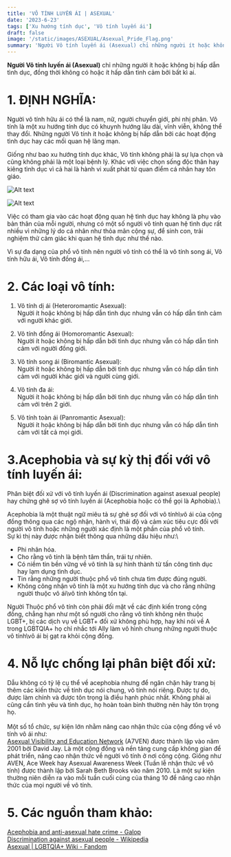 ```yaml
---
title: 'VÔ TÍNH LUYẾN ÁI | ASEXUAL'
date: '2023-6-23'
tags: ['Xu hướng tính dục', 'Vô tính luyến ái']
draft: false
image: '/static/images/ASEXUAL/Asexual_Pride_Flag.png'
summary: 'Người Vô tính luyến ái (Asexual) chỉ những người ít hoặc không bị hấp dẫn tình dục, đồng thời không có hoặc ít hấp dẫn tình cảm bởi bất kì ai.'
---
```


**Người Vô tính luyến ái (Asexual)** chỉ những người ít hoặc không bị hấp dẫn tình dục, đồng thời không có hoặc ít hấp dẫn tình cảm bởi bất kì ai.

# **1. ĐỊNH NGHĨA:**

Người vô tính hữu ái có thể là nam, nữ, người chuyển giới, phi nhị phân. Vô tính là một xu hướng tính dục có khuynh hướng lâu dài, vĩnh viễn, không thể thay đổi. Những người Vô tính ít hoặc không bị hấp dẫn bởi các hoạt động tình dục hay các mối quan hệ lãng mạn.

Giống như bao xu hướng tính dục khác, Vô tính không phải là sự lựa chọn và cũng không phải là một loại bệnh lý. Khác với việc chọn sống độc thân hay kiêng tình dục vì cả hai là hành vi xuất phát từ quan điểm cá nhân hay tôn giáo.

![Alt text](/static/images/ASEXUAL/Asexual_Pride_Flag.png 'Cờ của cộng đồng vô tính')

![Alt text](/static/images/ASEXUAL/Asexual_spectrum_flag.png 'Biểu tượng phổ biến của Vô giới')

Việc có tham gia vào các hoạt động quan hệ tình dục hay không là phụ vào bản thân của mỗi người, nhưng có một số người vô tính quan hệ tình dục rất nhiều vì những lý do cá nhân như thỏa mãn cộng sự, để sinh con, trải nghiệm thử cảm giác khi quan hệ tình dục như thế nào.

Vì sự đa dạng của phổ vô tính nên người vô tính có thể là vô tính song ái, Vô tính hữu ái, Vô tính đồng ái,...

# **2. Các loại vô tính:**

1. Vô tính dị ái (Heteroromantic Asexual):\
   Người ít hoặc không bị hấp dẫn tình dục nhưng vẫn có hấp dẫn tình cảm với người khác giới.

2. Vô tính đồng ái (Homoromantic Asexual):\
   Người ít hoặc không bị hấp dẫn bởi tình dục nhưng vẫn có hấp dẫn tình cảm với người đồng giới.

3. Vô tính song ái (Biromantic Asexual):\
   Người ít hoặc không bị hấp dẫn bởi tình dục nhưng vẫn có hấp dẫn tình cảm với người khác giới và người cùng giới.

4. Vô tính đa ái:\
   Người ít hoặc không bị hấp dẫn bởi tình dục nhưng vẫn có hấp dẫn tình cảm với trên 2 giới.

5. Vô tính toàn ái (Panromantic Asexual):\
   Người ít hoặc không bị hấp dẫn bởi tình dục nhưng vẫn có hấp dẫn tình cảm với tất cả mọi giới.

# **3.Acephobia và sự kỳ thị đối với vô tính luyến ái:**

Phân biệt đối xử với vô tính luyến ái (Discrimination against asexual people) hay chứng ghê sợ vô tính luyến ái (Acephobia hoặc có thể gọi là Aphobia).\

Acephobia là một thuật ngữ miêu tả sự ghê sợ đối với vô tính\vô ái của cộng đồng thông qua các ngộ nhận, hành vi, thái độ và cảm xúc tiêu cực đối với người vô tính hoặc những người xác định là một phần của phổ vô tính.\
Sự kì thị này được nhận biết thông qua những dấu hiệu như:\

-   Phi nhân hóa.
-   Cho rằng vô tính là bệnh tâm thần, trái tự nhiên.
-   Có niềm tin bền vững về vô tính là sự hình thành từ tấn công tình dục hay lạm dụng tình dục.
-   Tin rằng những người thuộc phổ vô tính chưa tìm được đúng người.
-   Không công nhận vô tính là một xu hướng tính dục và cho rằng những người thuộc vô ái\vô tính không tồn tại.

Người Thuộc phổ vô tính còn phải đối mặt về các định kiến trong cộng đồng, chẳng hạn như một số người cho rằng vô tính không nên thuộc LGBT+, bị các dịch vụ về LGBT+ đối xử không phù hợp, hay khi nói về A trong LGBTQIA+ họ chỉ nhắc tới Ally làm vô hình chung những người thuộc vô tính\vô ái bị gạt ra khỏi cộng đồng.

# **4. Nỗ lực chống lại phân biệt đối xử:**

Dẫu không có tỷ lệ cụ thể về acephobia nhưng để ngăn chặn hãy trang bị thêm các kiến thức về tính dục nói chung, vô tính nói riêng. Được tự do, được làm chính và được tôn trọng là điều hạnh phúc nhất. Không phải ai cũng cần tình yêu và tình dục, họ hoàn toàn bình thường nên hãy tôn trọng họ. \
\
Một số tổ chức, sự kiện lớn nhằm nâng cao nhận thức của cộng đồng về vô tính vô ái như:\
[Asexual Visibility and Education Network](https:\asexuality.org) (A7VEN) được thành lập vào năm 2001 bởi David Jay. Là một cộng đồng và nền tảng cung cấp không gian để phát triển, nâng cao nhận thức về người vô tính ở nơi công cộng.
Giống như AVEN, Ace Week hay Asexual Awareness Week (Tuần lễ nhận thức về vô tính) được thành lập bởi Sarah Beth Brooks vào năm 2010. Là một sự kiện thường niên diễn ra vào mỗi tuần cuối cùng của tháng 10 để nâng cao nhận thức của mọi người về vô tính.

# **5. Các nguồn tham khảo:**

[Acephobia and anti-asexual hate crime - Galop](https://galop.org.uk/resource/acephobia-and-anti-asexual-hate-crime/)\
[Discrimination against asexual people - Wikipedia](https://en.wikipedia.org/wiki/Discrimination_against_asexual_people)\
[Asexual | LGBTQIA+ Wiki - Fandom](https://lgbtqia.fandom.com/wiki/Asexual)

